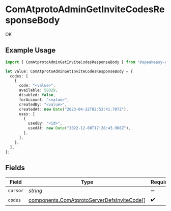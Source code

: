 # ComAtprotoAdminGetInviteCodesResponseBody

OK

## Example Usage

```typescript
import { ComAtprotoAdminGetInviteCodesResponseBody } from "@speakeasy-api/bluesky/models/operations";

let value: ComAtprotoAdminGetInviteCodesResponseBody = {
  codes: [
    {
      code: "<value>",
      available: 58029,
      disabled: false,
      forAccount: "<value>",
      createdBy: "<value>",
      createdAt: new Date("2023-04-22T02:53:41.707Z"),
      uses: [
        {
          usedBy: "<id>",
          usedAt: new Date("2022-12-08T17:28:43.968Z"),
        },
      ],
    },
  ],
};
```

## Fields

| Field                                                                                                    | Type                                                                                                     | Required                                                                                                 | Description                                                                                              |
| -------------------------------------------------------------------------------------------------------- | -------------------------------------------------------------------------------------------------------- | -------------------------------------------------------------------------------------------------------- | -------------------------------------------------------------------------------------------------------- |
| `cursor`                                                                                                 | *string*                                                                                                 | :heavy_minus_sign:                                                                                       | N/A                                                                                                      |
| `codes`                                                                                                  | [components.ComAtprotoServerDefsInviteCode](../../models/components/comatprotoserverdefsinvitecode.md)[] | :heavy_check_mark:                                                                                       | N/A                                                                                                      |